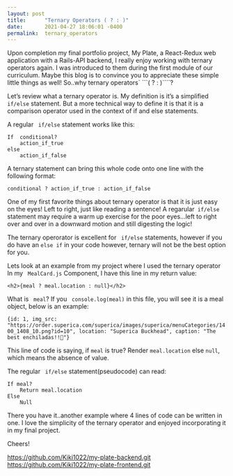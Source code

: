 ```yaml
---
layout: post
title:      "Ternary Operators ( ? : )"
date:       2021-04-27 18:06:01 -0400
permalink:  ternary_operators
---
```


Upon completion my final portfolio project, My Plate, a React-Redux web application with a Rails-API backend, I really enjoy working with ternary operators again. I was introduced to them during the first module of our curriculum. Maybe this blog is to convince you to appreciate these simple little things as well! So..why ternary operators` ```( ? : )````?


Let’s review what a ternary operator is.  My definition is it’s a simplified ` if/else` statement. But a more technical way to define it is that it is a comparison operator used in the context of if and else statements. 

A regular ` if/else` statement works like this:

```
If  conditional?
	action_if_true
else
	action_if_false
```

A ternary statement can bring this whole code onto one line with the following format:

`conditional ? action_if_true : action_if_false`

One of my first favorite things about ternary operator is that it is just easy on the eyes! Left to right, just like reading a sentence! A regarular` if/else` statement may require a warm up exercise for the poor eyes…left to right over and over in a downward motion and still digesting the logic! 

The ternary operorator is excellent for ` if/else` statements, however if you do have an ` else if ` in your code however, ternary will not be the best option for you. 

Lets look at an example from my project where I used the ternary operator
In my ` MealCard.js` Component, I have this line in my return value:

`<h2>{meal ? meal.location : null}</h2>`

What is ` meal`? If you ` console.log(meal)` in this file, you will see it is a meal object, below is an example:

`{id: 1, img_src: "https://order.superica.com/superica/images/superica/menuCategories/1400_1408_10.png?id=10", location: "Superica Buckhead", caption: "The best enchiladas!!🤤"}`

This line of code is saying, if `meal` is true? Render `meal.location` else `null`, which means the absence of value. 

The regular ` if/else` statement(pseudocode) can read:

```
If meal?
	Return meal.location
Else
	Null
```
		
There you have it..another example where 4 lines of code can be written in one. 
 I love the simplicity of the ternary operator and enjoyed incorporating it in my final project. 
 
 Cheers!
 
 https://github.com/Kiki1022/my-plate-backend.git
 https://github.com/Kiki1022/my-plate-frontend.git
 

